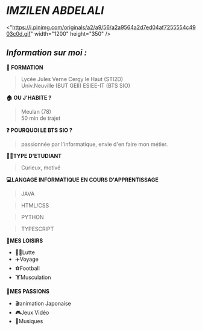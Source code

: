 # *__IMZILEN ABDELALI__* 

<"https://i.pinimg.com/originals/a2/a9/56/a2a9564a2d7ed04af7255554c4903c0d.gif" width="1200" height="350" />


## *__Information sur moi :__*


__🏫 FORMATION__
>Lycée  Jules Verne Cergy le Haut (STI2D)  
>Univ.Neuville (BUT GEII)
>ESIEE-IT (BTS SIO)

__🏠 OU J'HABITE ?__
>Meulan (78)  
>50 min de trajet

__❓ POURQUOI LE BTS SIO ?__
>passionnée par l'informatique, envie d'en faire mon métier.

__👨‍💻TYPE D'ETUDIANT__ 
>Curieux, motivé


__💻LANGAGE INFORMATIQUE EN COURS D'APPRENTISSAGE__ 
>JAVA 

>HTML/CSS 

>PYTHON

>TYPESCRIPT 

__🎯MES LOISIRS__ 
 * 🤼‍♂️Lutte 
 * ✈️Voyage 
 * ⚽Football 
 * 🏋️‍Musculation


__🧩MES PASSIONS__ 

 * 🎬animation Japonaise  
 * 🎮Jeux Vidéo
 * 🎵Musiques
